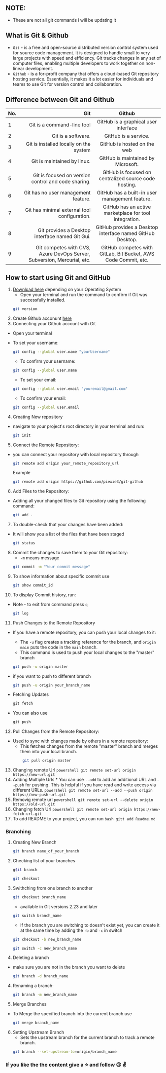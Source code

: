 ## NOTE: 
- These are not all git commands i will be updating it

## What is Git & Github
- `Git` - is a free and open-source distributed version control system used for source code management. It is designed to handle small to very large projects with speed and efficiency. Git tracks changes in any set of computer files, enabling multiple developers to work together on non-linear development.
- `Github` - is a for-profit company that offers a cloud-based Git repository hosting service. Essentially, it makes it a lot easier for individuals and teams to use Git for version control and collaboration.
## Difference between Git and Github
No. | Git | Github
| :--- | ---: | :---:
1  | Git is a command-line tool | GitHub is a graphical user interface
2 | Git is a software. | GitHub is a service.
3 | Git is installed locally on the system | GitHub is hosted on the web
4 |Git is maintained by linux. | GitHub is maintained by Microsoft.
5| Git is focused on version control and code sharing. | GitHub is focused on centralized source code hosting.
6| Git has no user management feature. | GitHub has a built-in user management feature.
7|Git has minimal external tool configuration.|GitHub has an active marketplace for tool integration.
8|	Git provides a Desktop interface named Git Gui.| GitHub provides a Desktop interface named GitHub Desktop.
9| Git competes with CVS, Azure DevOps Server, Subversion, Mercurial, etc. | GitHub competes with GitLab, Bit Bucket, AWS Code Commit, etc.

## How to start using Git and GitHub
1. [Download here](https://git-scm.com/download) depending on your Operating System
    * Open your terminal and run the command to confirm if Git was successfully installed.
    ```bash
    git version
    ```
2. Create Github acconunt [here](https://github.com/)
3. Connecting your Github account with Git
- Open your terminal 
 * To set your username:
     ```bash
    git config --global user.name "yourUsername"
     ```
    * To confirm your username:
    ```bash
    git config --global user.name
    ```
    * To set your email:
     ```bash
     git config --global user.email "youremail@gmail.com"
     ```
    * To confirm your email:
     ```bash
     git config --global user.email
     ```
4. Creating New repository
* navigate to your project's root directory in your terminal and run:
     ```bash
     git init
     ```

5. Connect the Remote Repository:
* you can connect your repository with local repository through
     ```bash
    git remote add origin your_remote_repository_url
    ```
    Example
    ```bash
    git remote add origin https://github.com/piexie3/git-github
    ```
    
6. Add Files to the Repository:
* Adding all your changed files to Git repository using the following command:
    ```bash
    git add .
    ```

7. To double-check that your changes have been added:
*  It will show you a list of the files that have been staged
    ```bash
    git status
    ```

8. Commit the changes to save them to your Git repository:
    * `-m` means message
    ```bash
    git commit -m "Your commit message"
    ```
9. To show information about specific commit use
    ```bash
    git show commit_id
    ```
10. To display Commit history, run:
* Note - to exit from command press `q`

    ```bash
    git log
    ```
11. Push Changes to the Remote Repository
* If you have a remote repository, you can push your local changes to it:
    * The `-u` flag creates a tracking reference for the branch, and `origin main` puts the code in the `main` branch.
    * This command is used to push your local changes to the "master" branch 
    ```bash
    git push -u origin master
    ```
 * if you want to push to different branch
    
    ```bash
    git push -u origin your_branch_name
    ```
 * Fetching Updates
    ```powershell
    git fetch
    ```
 * You can also use 
    ```powershell
    git push
    ```

 12. Pull Changes from the Remote Repository:
 * Used to sync with changes made by others in a remote repository:
    * This fetches changes from the remote "master" branch and merges them into your local branch.
        ```bash
         git pull origin master
        ```
 13. Changing remote Url
    ```powershell
    git remote set-url origin https://new-url.git
    ```
 14. Adding Multiple Urls
    * You can use `--add` to add an additional URL and ``--push`` for pushing. This is helpful if you have read and write access via different URLs.
    ```powershell
    git remote set-url --add --push origin https://new-push-url.git
    ```
 15. Removig remote url
    ```powershell
    git remote set-url --delete origin https://old-url.git
    ```
 16. Changing fetch Url
    ```powershell
    git remote set-url origin https://new-fetch-url.git
    ```
 13. To add README to your project, you can run
    ```bash
    gitt add Readme.md 
    ```
### Branching
 1. Creating New Branch
    ```bash
    git branch name_of_your_branch
    ```
 2. Checking list of your branches
    ```bash
    g$it branch
    ```
    ```bash
    git checkout
    ```
 2. Swithching from one branch to another
    ```bash
    git checkout branch_name
    ```
    * available in Git versions 2.23 and later
    ```bash
    git switch branch_name
    ```
    * If the branch you are switching to doesn't exist yet, you can create it at the same time by adding the `-b` and `-c` in switch
    ```bash
    git checkout -b new_branch_name
    ```
    ```bash
    git switch -c new_branch_name
    ```
 3. Deleting a branch
 * make sure you are not in the branch you want to delete
    ```bash
    git branch -d branch_name   
    ```
4. Renaming a branch:

    ```bash
    git branch -m new_branch_name
    ```
5. Merge Branches
* To Merge the specified branch into the current branch.use
    ```bash
    git merge branch_name
    ```
6. Setting Upstream Branch
    * Sets the upstream branch for the current branch to track a remote branch.
    ```bash
    git branch --set-upstream-to=origin/branch_name
    ```

### If you like the the content give a :star: and follow :heart_eyes: :v: